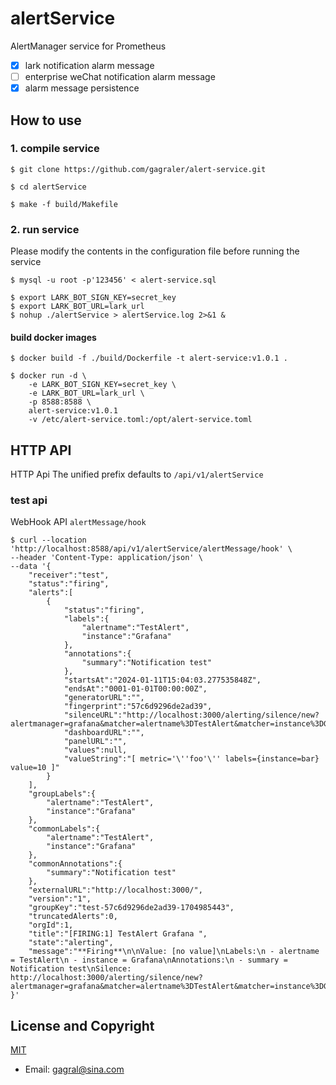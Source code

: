 # alertService
AlertManager service for Prometheus

 - [x] lark notification alarm message
 - [ ] enterprise weChat notification alarm message
 - [x] alarm message persistence

## How to use
### 1. compile service
```shell
$ git clone https://github.com/gagraler/alert-service.git

$ cd alertService

$ make -f build/Makefile
```

### 2. run service
Please modify the contents in the configuration file before running the service

```shell
$ mysql -u root -p'123456' < alert-service.sql

$ export LARK_BOT_SIGN_KEY=secret_key
$ export LARK_BOT_URL=lark_url
$ nohup ./alertService > alertService.log 2>&1 &
```

#### build docker images
```shell
$ docker build -f ./build/Dockerfile -t alert-service:v1.0.1 .

$ docker run -d \
    -e LARK_BOT_SIGN_KEY=secret_key \
    -e LARK_BOT_URL=lark_url \
    -p 8588:8588 \
    alert-service:v1.0.1
    -v /etc/alert-service.toml:/opt/alert-service.toml
```

## HTTP API
HTTP Api The unified prefix defaults to `/api/v1/alertService`

### test api
WebHook API `alertMessage/hook`
```shell
$ curl --location 'http://localhost:8588/api/v1/alertService/alertMessage/hook' \
--header 'Content-Type: application/json' \
--data '{
    "receiver":"test",
    "status":"firing",
    "alerts":[
        {
            "status":"firing",
            "labels":{
                "alertname":"TestAlert",
                "instance":"Grafana"
            },
            "annotations":{
                "summary":"Notification test"
            },
            "startsAt":"2024-01-11T15:04:03.277535848Z",
            "endsAt":"0001-01-01T00:00:00Z",
            "generatorURL":"",
            "fingerprint":"57c6d9296de2ad39",
            "silenceURL":"http://localhost:3000/alerting/silence/new?alertmanager=grafana&matcher=alertname%3DTestAlert&matcher=instance%3DGrafana",
            "dashboardURL":"",
            "panelURL":"",
            "values":null,
            "valueString":"[ metric='\''foo'\'' labels={instance=bar} value=10 ]"
        }
    ],
    "groupLabels":{
        "alertname":"TestAlert",
        "instance":"Grafana"
    },
    "commonLabels":{
        "alertname":"TestAlert",
        "instance":"Grafana"
    },
    "commonAnnotations":{
        "summary":"Notification test"
    },
    "externalURL":"http://localhost:3000/",
    "version":"1",
    "groupKey":"test-57c6d9296de2ad39-1704985443",
    "truncatedAlerts":0,
    "orgId":1,
    "title":"[FIRING:1] TestAlert Grafana ",
    "state":"alerting",
    "message":"**Firing**\n\nValue: [no value]\nLabels:\n - alertname = TestAlert\n - instance = Grafana\nAnnotations:\n - summary = Notification test\nSilence: http://localhost:3000/alerting/silence/new?alertmanager=grafana&matcher=alertname%3DTestAlert&matcher=instance%3DGrafana\n"
}'
```

## License and Copyright
[MIT](https://choosealicense.com/licenses/mit/)

- Email: gagral@sina.com

